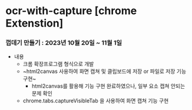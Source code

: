 # ocr-with-capture [chrome Extenstion]

### 껍데기 만들기 : 2023년 10월 20일 ~ 11월 1일
- 내용 
  * 크롬 확장프로그램 형식으로 개발
  * ~html2canvas 사용하여 화면 캡쳐 및 클립보드에 저장 or 파일로 저장 기능 구현~
    - html2canvas를 활용해 기능 구현 완료하였으나, 일부 요소 캡쳐 안되는 문제 확인
  * chrome.tabs.captureVisibleTab 을 사용하여 화면 캡쳐 기능 구현
